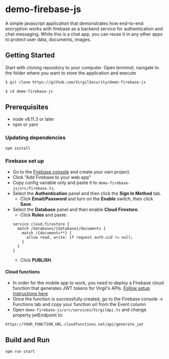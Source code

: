 # demo-firebase-js
A simple javascript application that demonstrates how end-to-end encryption works with firebase as a backend service for authentication and chat messaging. While this is a chat app, you can reuse it in any other apps to protect user data, documents, images.

## Getting Started

Start with cloning repository to your computer. Open *terminal*, navigate to the folder where you want to store the application and execute
```bash
$ git clone https://github.com/VirgilSecurity/demo-firebase-js

$ cd demo-firebase-js
```

## Prerequisites

* node v8.11.3 or later
* npm or yarn

### Updating dependencies

```
npm install
```

### Firebase set up

* Go to the [Firebase console](https://console.firebase.google.com) and create your own project.
* Click "Add Firebase to your web app"
* Copy config variable only and paste it to `demo-firebase-js/src/firebase.ts`. 
* Select the **Authentication** panel and then click the **Sign In Method** tab.
  *  Click **Email/Password** and turn on the **Enable** switch, then click **Save**.
* Select the **Database** panel and then enable **Cloud Firestore**.
  * Click **Rules** and paste:
  ```
  service cloud.firestore {
    match /databases/{database}/documents {
      match /{document=**} {
        allow read, write: if request.auth.uid != null;
      }
    }
  }
  ```
  * Click **PUBLISH**.

#### Cloud functions
* In order for the mobile app to work, you need to deploy a Firebase cloud function that generates JWT tokens for Virgil's APIs. [Follow setup instructions here](https://github.com/VirgilSecurity/demo-firebase-func)
* Once the function is successfully created, go to the Firebase console -> Functions tab and copy your function url from the Event column
* Open `demo-firebase-js/src/services/VirgilApi.ts` and change property jwtEndpoint to:
```
https://YOUR_FUNCTION_URL.cloudfunctions.net/api/generate_jwt
```

## Build and Run
```
npm run start
```